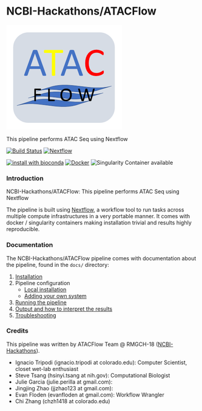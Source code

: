 # NCBI-Hackathons/ATACFlow

![](https://raw.githubusercontent.com/NCBI-Hackathons/ATACFlow/master/docs/ATAC_logo.png) 

This pipeline performs ATAC Seq using Nextflow

[![Build Status](https://travis-ci.org/NCBI-Hackathons/ATACFlow.svg?branch=master)](https://travis-ci.org/NCBI-Hackathons/ATACFlow)
[![Nextflow](https://img.shields.io/badge/nextflow-%E2%89%A50.30.0-brightgreen.svg)](https://www.nextflow.io/)

[![install with bioconda](https://img.shields.io/badge/install%20with-bioconda-brightgreen.svg)](http://bioconda.github.io/)
[![Docker](https://img.shields.io/docker/automated/stevetsa/atacflow.svg)](https://hub.docker.com/r/stevetsa/atacflow)
![Singularity Container available](
https://img.shields.io/badge/singularity-available-7E4C74.svg)

### Introduction
NCBI-Hackathons/ATACFlow: This pipeline performs ATAC Seq using Nextflow

The pipeline is built using [Nextflow](https://www.nextflow.io), a workflow tool to run tasks across multiple compute infrastructures in a very portable manner. It comes with docker / singularity containers making installation trivial and results highly reproducible.


### Documentation
The NCBI-Hackathons/ATACFlow pipeline comes with documentation about the pipeline, found in the `docs/` directory:

1. [Installation](docs/installation.md)
2. Pipeline configuration
    * [Local installation](docs/configuration/local.md)
    * [Adding your own system](docs/configuration/adding_your_own.md)
3. [Running the pipeline](docs/usage.md)
4. [Output and how to interpret the results](docs/output.md)
5. [Troubleshooting](docs/troubleshooting.md)

### Credits
This pipeline was written by ATACFlow Team @ RMGCH-18 ([NCBI-Hackathons](https://github.com/NCBI-Hackathons)).

* Ignacio Tripodi (ignacio.tripodi at colorado.edu): Computer Scientist, closet wet-lab enthusiast
* Steve Tsang (hsinyi.tsang at nih.gov): Computational Biologist
* Julie Garcia (julie.perilla at gmail.com): 
* Jingjing Zhao (jjzhao123 at gmail.com):
* Evan Floden (evanfloden at gmail.com): Workflow Wrangler
* Chi Zhang (chzh1418 at colorado.edu)
